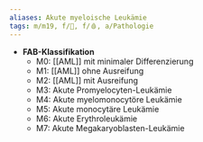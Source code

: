 ```yaml
---
aliases: Akute myeloische Leukämie
tags: m/m19, f/🦀, f/🩸, a/Pathologie
---
```

- **FAB-Klassifikation**
	- M0: [[AML]] mit minimaler Differenzierung
	- M1: [[AML]] ohne Ausreifung
	- M2: [[AML]] mit Ausreifung
	- M3: Akute Promyelocyten-Leukämie
	- M4: Akute myelomonocytöre Leukämie
	- M5: Akute monocytäre Leukämie
	- M6: Akute Erythroleukämie
	- M7: Akute Megakaryoblasten-Leukämie